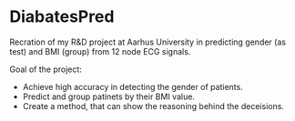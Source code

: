 
# DiabatesPred
Recration of my R&amp;D project at Aarhus University in predicting gender (as test) and BMI (group) from 12 node ECG signals.

Goal of the project:
- Achieve high accuracy in detecting the gender of patients.
- Predict and group patinets by their BMI value.
- Create a method, that can show the reasoning behind the deceisions.
